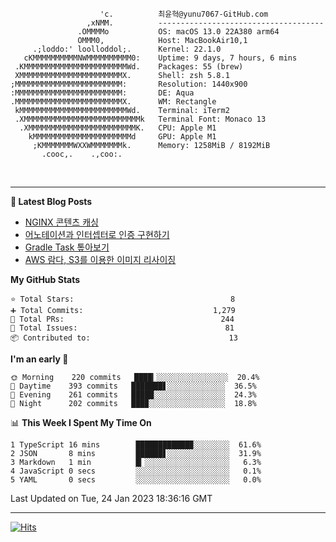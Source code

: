 
```text
                    'c.          최윤혁@yunu7067-GitHub.com
                 ,xNMM.          -------------------------------------
               .OMMMMo           OS: macOS 13.0 22A380 arm64
               OMMM0,            Host: MacBookAir10,1
     .;loddo:' loolloddol;.      Kernel: 22.1.0
   cKMMMMMMMMMMNWMMMMMMMMMM0:    Uptime: 9 days, 7 hours, 6 mins
 .KMMMMMMMMMMMMMMMMMMMMMMMWd.    Packages: 55 (brew)
 XMMMMMMMMMMMMMMMMMMMMMMMX.      Shell: zsh 5.8.1
;MMMMMMMMMMMMMMMMMMMMMMMM:       Resolution: 1440x900
:MMMMMMMMMMMMMMMMMMMMMMMM:       DE: Aqua
.MMMMMMMMMMMMMMMMMMMMMMMMX.      WM: Rectangle
 kMMMMMMMMMMMMMMMMMMMMMMMMWd.    Terminal: iTerm2
 .XMMMMMMMMMMMMMMMMMMMMMMMMMMk   Terminal Font: Monaco 13
  .XMMMMMMMMMMMMMMMMMMMMMMMMK.   CPU: Apple M1
    kMMMMMMMMMMMMMMMMMMMMMMd     GPU: Apple M1
     ;KMMMMMMMWXXWMMMMMMMk.      Memory: 1258MiB / 8192MiB
       .cooc,.    .,coo:.

```

<br />

---

<!--START_SECTION:msrm-->

**📕  Latest Blog Posts**

- [NGINX 콘텐츠 캐싱](https://yunu7067.github.io/p/nginx-content-caching/)
- [어노테이션과 인터셉터로 인증 구현하기](https://yunu7067.github.io/p/impl-spring-auth-using-interceptor/)
- [Gradle Task 톺아보기](https://yunu7067.github.io/p/gradle-tasks/)
- [AWS 람다, S3를 이용한 이미지 리사이징](https://yunu7067.github.io/p/image-resize-for-aws-lambda/)

**My GitHub Stats**
```text
⭐ Total Stars:                                   8
➕ Total Commits:                             1,279
🔀 Total PRs:                                   244
🚩 Total Issues:                                 81
📦 Contributed to:                               13
```

**I'm an early 🐤**
```text
🌞 Morning    220 commits   ████▎░░░░░░░░░░░░░░░░  20.4%
🌆 Daytime    393 commits   ███████▋░░░░░░░░░░░░░  36.5%
🌃 Evening    261 commits   █████░░░░░░░░░░░░░░░░  24.3%
🌙 Night      202 commits   ███▉░░░░░░░░░░░░░░░░░  18.8%
```

📊 **This Week I Spent My Time On**
```text
1 TypeScript 16 mins        ████████████▉░░░░░░░░  61.6%
2 JSON       8 mins         ██████▋░░░░░░░░░░░░░░  31.9%
3 Markdown   1 min          █▎░░░░░░░░░░░░░░░░░░░   6.3%
4 JavaScript 0 secs         ░░░░░░░░░░░░░░░░░░░░░   0.1%
5 YAML       0 secs         ░░░░░░░░░░░░░░░░░░░░░   0.0%
```

Last Updated on Tue, 24 Jan 2023 18:36:16 GMT

<!--END_SECTION:msrm-->

---

<!-- https://hits.seeyoufarm.com -->  
[![Hits](https://hits.seeyoufarm.com/api/count/incr/badge.svg?url=https%3A%2F%2Fgithub.com%2Fyunu7067&count_bg=%2379C83D&title_bg=%23555555&icon=&icon_color=%23E7E7E7&title=Visited&edge_flat=true)](https://hits.seeyoufarm.com)
